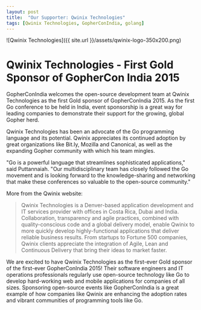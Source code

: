 ```yaml
---
layout: post
title:  "Our Supporter: Qwinix Technologies"
tags: [Qwinix Technologies, GopherConIndia, golang]
---
```


![Qwinix Technologies]({{ site.url }}/assets/qwinix-logo-350x200.png) 

Qwinix Technologies - First Gold Sponsor of GopherCon India 2015
================================================================

GopherConIndia welcomes the open-source development team at Qwinix Technologies as the first Gold sponsor of GopherConIndia 2015. As the first Go conference to be held in India, event sponsorship is a great way for leading companies to demonstrate their support for the growing, global Gopher herd.

Qwinix Technologies has been an advocate of the Go programming language and its potential. Qwinix appreciates its continued adoption by great organizations like Bit.ly, Mozilla and Canonical, as well as the expanding Gopher community with which his team mingles.

"Go is a powerful language that streamlines sophisticated applications," said Puttannaiah. "Our multidisciplinary team has closely followed the Go movement and is looking forward to the knowledge-sharing and networking that make these conferences so valuable to the open-source community."

More from the Qwinix website:

> Qwinix Technologies is a Denver-based application development and IT services provider with offices in Costa Rica, Dubai and India. Collaboration, transparency and agile practices, combined with quality-conscious code and a global delivery model, enable Qwinix to more quickly develop highly-functional applications that deliver reliable business results. From startups to Fortune 500 companies, Qwinix clients appreciate the integration of Agile, Lean and Continuous Delivery that bring their ideas to market faster.

We are excited to have Qwinix Technologies as the first-ever Gold sponsor of the first-ever GopherConIndia 2015! Their software engineers and IT operations professionals regularly use open-source technology like Go to develop hard-working web and mobile applications for companies of all sizes. Sponsoring open-source events like GopherConIndia is a great example of how companies like Qwinix are enhancing the adoption rates and vibrant communities of programming tools like Go.


